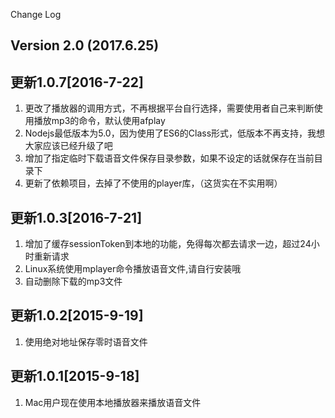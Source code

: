 Change Log

Version 2.0 (2017.6.25)
-----------------------

更新1.0.7[2016-7-22]
----------------------
1. 更改了播放器的调用方式，不再根据平台自行选择，需要使用者自己来判断使用播放mp3的命令，默认使用afplay
2. Nodejs最低版本为5.0，因为使用了ES6的Class形式，低版本不再支持，我想大家应该已经升级了吧
3. 增加了指定临时下载语音文件保存目录参数，如果不设定的话就保存在当前目录下
4. 更新了依赖项目，去掉了不使用的player库，（这货实在不实用啊）

更新1.0.3[2016-7-21]
----------------------
1. 增加了缓存sessionToken到本地的功能，免得每次都去请求一边，超过24小时重新请求
2. Linux系统使用mplayer命令播放语音文件,请自行安装哦
3. 自动删除下载的mp3文件

更新1.0.2[2015-9-19]
----------------------
1. 使用绝对地址保存零时语音文件

更新1.0.1[2015-9-18]
----------------------
1. Mac用户现在使用本地播放器来播放语音文件